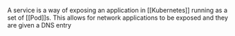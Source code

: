 A service is a way of exposing an application in [[Kubernetes]] running as a set of [[Pod]]s. This allows for network applications to be exposed and they are given a DNS entry